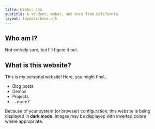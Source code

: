 ```yaml
---
title: Nikhil Jha
subtitle: A student, maker, and more from California.
layout: layouts/base.njk
---
```


## Who am I?

Not entirely sure, but I'll figure it out.

## What is this website?

This is my personal website! Here, you might find...

- Blog posts
- Demos
- Projects
- ... more?

<p class="dark_notifier">Because of your system (or browser) configuration, this website is being displayed in <b>dark mode</b>. Images may be displayed with inverted colors where appropriate.</p>
